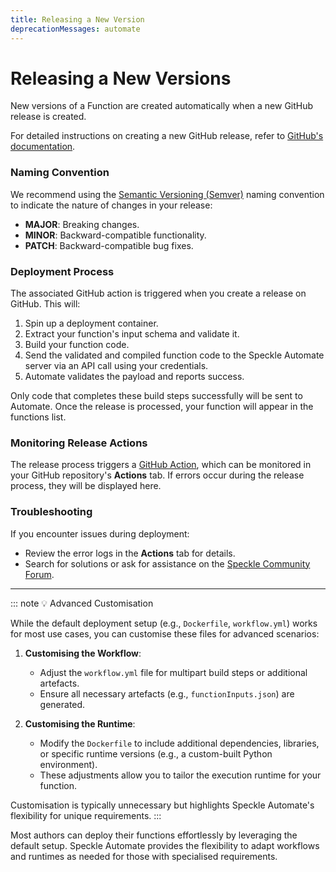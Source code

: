 ```yaml
---
title: Releasing a New Version
deprecationMessages: automate
---
```


<Banner />

# Releasing a New Versions

New versions of a Function are created automatically when a new GitHub release is created.

For detailed instructions on creating a new GitHub release, refer to [GitHub's documentation](https://docs.github.com/en/repositories/releasing-projects-on-github/managing-releases-in-a-repository).

### Naming Convention

We recommend using the [Semantic Versioning (Semver)](https://semver.org/) naming convention to indicate the nature of changes in your release:

- **MAJOR**: Breaking changes.  
- **MINOR**: Backward-compatible functionality.  
- **PATCH**: Backward-compatible bug fixes.

### Deployment Process

The associated GitHub action is triggered when you create a release on GitHub. This will:

1. Spin up a deployment container.  
2. Extract your function's input schema and validate it.  
3. Build your function code.  
4. Send the validated and compiled function code to the Speckle Automate server via an API call using your credentials.  
5. Automate validates the payload and reports success.

Only code that completes these build steps successfully will be sent to Automate. Once the release is processed, your function will appear in the functions list.

### Monitoring Release Actions

The release process triggers a [GitHub Action](https://github.com/features/actions), which can be monitored in your GitHub repository's **Actions** tab. If errors occur during the release process, they will be displayed here.

### Troubleshooting

If you encounter issues during deployment:
- Review the error logs in the **Actions** tab for details.  
- Search for solutions or ask for assistance on the [Speckle Community Forum](https://speckle.community).

---

::: note 💡 Advanced Customisation

While the default deployment setup (e.g., `Dockerfile`, `workflow.yml`) works for most use cases, you can customise these files for advanced scenarios:

1. **Customising the Workflow**:  
   - Adjust the `workflow.yml` file for multipart build steps or additional artefacts.  
   - Ensure all necessary artefacts (e.g., `functionInputs.json`) are generated.

2. **Customising the Runtime**:  
   - Modify the `Dockerfile` to include additional dependencies, libraries, or specific runtime versions (e.g., a custom-built Python environment).  
   - These adjustments allow you to tailor the execution runtime for your function.

Customisation is typically unnecessary but highlights Speckle Automate's flexibility for unique requirements.
:::

Most authors can deploy their functions effortlessly by leveraging the default setup. Speckle Automate provides the flexibility to adapt workflows and runtimes as needed for those with specialised requirements.
